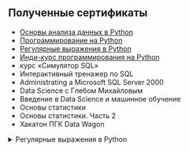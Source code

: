 ## Полученные сертификаты

- [Основы анализа данных в Python](https://stepik.org/cert/2128295)
- [Программирование на Python](https://stepik.org/cert/1771890)
- [Регулярные выражения в Python](https://stepik.org/cert/2094576)
- [Инди-курс программирования на Python](https://stepik.org/cert/2029144)
- курс «Симулятор SQL»
- Интерактивный тренажер по SQL
- Administrating a Microsoft SQL Server 2000
- Data Science с Глебом Михайловым
- Введение в Data Science и машинное обучение
- Основы статистики
- Основы статистики. Часть 2
- Хакатон ПГК Data Wagon

<details>
  <summary>Регулярные выражения в Python</summary>
  
  ![](https://stepik.org/certificate/099267e39b2bfbd355715faba52b432ee1b0a752.png?resolution=medium)
</details>
